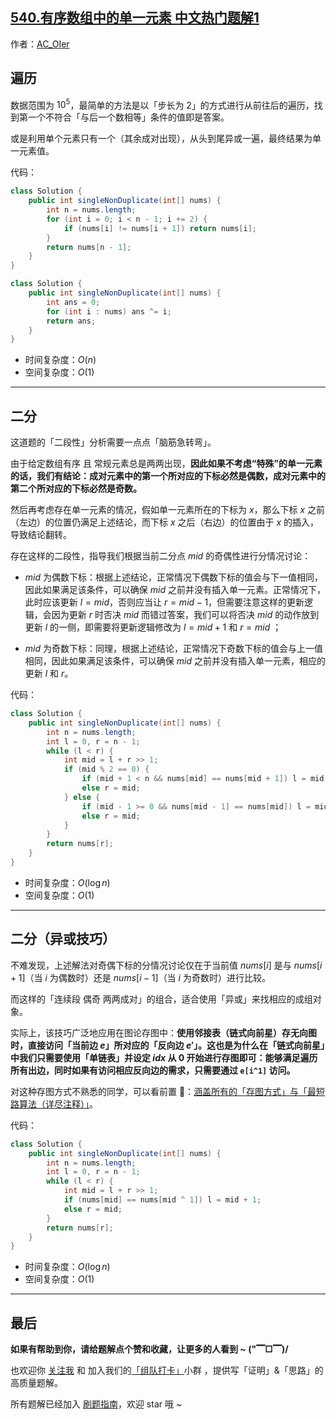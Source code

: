 ## [540.有序数组中的单一元素 中文热门题解1](https://leetcode.cn/problems/single-element-in-a-sorted-array/solutions/100000/gong-shui-san-xie-er-duan-xing-fen-xi-yu-17nv)

作者：[AC_OIer](https://leetcode.cn/u/AC_OIer)
## 遍历

数据范围为 $10^5$，最简单的方法是以「步长为 $2$」的方式进行从前往后的遍历，找到第一个不符合「与后一个数相等」条件的值即是答案。

或是利用单个元素只有一个（其余成对出现），从头到尾异或一遍，最终结果为单一元素值。

代码：
```Java []
class Solution {
    public int singleNonDuplicate(int[] nums) {
        int n = nums.length;
        for (int i = 0; i < n - 1; i += 2) {
            if (nums[i] != nums[i + 1]) return nums[i];
        }
        return nums[n - 1];
    }
}
```
```Java []
class Solution {
    public int singleNonDuplicate(int[] nums) {
        int ans = 0;
        for (int i : nums) ans ^= i;
        return ans;
    }
}
```
* 时间复杂度：$O(n)$
* 空间复杂度：$O(1)$

---

## 二分

这道题的「二段性」分析需要一点点「脑筋急转弯」。

由于给定数组有序 且 常规元素总是两两出现，**因此如果不考虑“特殊”的单一元素的话，我们有结论：成对元素中的第一个所对应的下标必然是偶数，成对元素中的第二个所对应的下标必然是奇数。**

然后再考虑存在单一元素的情况，假如单一元素所在的下标为 $x$，那么下标 $x$ 之前（左边）的位置仍满足上述结论，而下标 $x$ 之后（右边）的位置由于 $x$ 的插入，导致结论翻转。

存在这样的二段性，指导我们根据当前二分点 $mid$ 的奇偶性进行分情况讨论：

* $mid$ 为偶数下标：根据上述结论，正常情况下偶数下标的值会与下一值相同，因此如果满足该条件，可以确保 $mid$ 之前并没有插入单一元素。正常情况下，此时应该更新 $l = mid$，否则应当让 $r = mid - 1$，但需要注意这样的更新逻辑，会因为更新 $r$ 时否决 $mid$ 而错过答案，我们可以将否决 $mid$ 的动作放到更新 $l$ 的一侧，即需要将更新逻辑修改为 $l = mid + 1$ 和 $r = mid$ ；

* $mid$ 为奇数下标：同理，根据上述结论，正常情况下奇数下标的值会与上一值相同，因此如果满足该条件，可以确保 $mid$ 之前并没有插入单一元素，相应的更新 $l$ 和 $r$。

代码：
```Java []
class Solution {
    public int singleNonDuplicate(int[] nums) {
        int n = nums.length;
        int l = 0, r = n - 1;
        while (l < r) {
            int mid = l + r >> 1;
            if (mid % 2 == 0) {
                if (mid + 1 < n && nums[mid] == nums[mid + 1]) l = mid + 1;
                else r = mid;
            } else {
                if (mid - 1 >= 0 && nums[mid - 1] == nums[mid]) l = mid + 1;
                else r = mid;
            }
        }
        return nums[r];
    }
}
```
* 时间复杂度：$O(\log{n})$
* 空间复杂度：$O(1)$

---

## 二分（异或技巧）

不难发现，上述解法对奇偶下标的分情况讨论仅在于当前值 $nums[i]$ 是与 $nums[i + 1]$（当 $i$ 为偶数时）还是 $nums[i - 1]$（当 $i$ 为奇数时）进行比较。

而这样的「连续段 偶奇 两两成对」的组合，适合使用「异或」来找相应的成组对象。

实际上，该技巧广泛地应用在图论存图中：**使用邻接表（链式向前星）存无向图时，直接访问「当前边 $e$」所对应的「反向边 $e'$」。这也是为什么在「链式向前星」中我们只需要使用「单链表」并设定 $idx$ 从 $0$ 开始进行存图即可：能够满足遍历所有出边，同时如果有访问相应反向边的需求，只需要通过 `e[i^1]` 访问。**

对这种存图方式不熟悉的同学，可以看前置 🧀：[涵盖所有的「存图方式」与「最短路算法（详尽注释）」](https://mp.weixin.qq.com/s?__biz=MzU4NDE3MTEyMA==&mid=2247488007&idx=1&sn=9d0dcfdf475168d26a5a4bd6fcd3505d&chksm=fd9cb918caeb300e1c8844583db5c5318a89e60d8d552747ff8c2256910d32acd9013c93058f&token=381012359&lang=zh_CN#rd)。

代码：
```Java []
class Solution {
    public int singleNonDuplicate(int[] nums) {
        int n = nums.length;
        int l = 0, r = n - 1;
        while (l < r) {
            int mid = l + r >> 1;
            if (nums[mid] == nums[mid ^ 1]) l = mid + 1;
            else r = mid;
        }
        return nums[r];
    }
}
```
* 时间复杂度：$O(\log{n})$
* 空间复杂度：$O(1)$

---

## 最后

**如果有帮助到你，请给题解点个赞和收藏，让更多的人看到 ~ ("▔□▔)/**

也欢迎你 [关注我](https://oscimg.oschina.net/oscnet/up-19688dc1af05cf8bdea43b2a863038ab9e5.png) 和 加入我们的[「组队打卡」](https://leetcode-cn.com/u/ac_oier/)小群 ，提供写「证明」&「思路」的高质量题解。

所有题解已经加入 [刷题指南](https://github.com/SharingSource/LogicStack-LeetCode/wiki)，欢迎 star 哦 ~